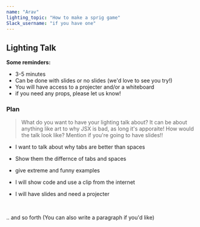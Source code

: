 ```yaml
---
name: "Arav"
lighting_topic: "How to make a sprig game"
Slack_username: "if you have one"
---
```


## Lighting Talk
**Some reminders:**
* 3-5 minutes
* Can be done with slides or no slides (we'd love to see you try!)
* You will have access to a projecter and/or a whiteboard
* if you need any props, please let us know!
### Plan
> What do you want  to have your lighting talk about? It can be about anything like art to why JSX is bad, as long it's apporaite! 
> How would the talk look like? Mention if you're going to have slides!!

* I want to talk about why tabs are better than spaces
* Show them the differnce of tabs and spaces
* give extreme and funny examples
* I will show code and use a  clip from the internet
* I will have slides and need a projecter

  <br>
.. and so forth (You can also write a paragraph if you'd like)